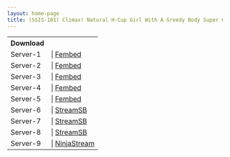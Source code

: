 ```yaml
---
layout: home-page
title: (SSIS-101) Climax! Natural H-Cup Girl With A Greedy Body Super Climaxing Shaking And Writhing 3 Rounds Konan Koyoi
---
```


<table><tbody>
<tr>
<th>Download</th>
</tr>
<tr>
<td>Server-1</td>
<td>| <a href="https://iframejav.club/f/l7xqqfnjz707l5g" target="_blank">Fembed</a></td>
</tr>
<tr>
<td>Server-2</td>
<td>| <a href="https://www.watchjavnow.xyz/f/jd1egudgnx7xej8" target="_blank">Fembed</a></td>
</tr>
<tr>
<td>Server-3</td>
<td>| <a href="https://mycloudzz.com/f/gnyzkt-lj0l1lkj" target="_blank">Fembed</a></td>
</tr>
<tr>
<td>Server-4</td>
<td>| <a href="https://mycloudzz.com/f/z5gwqcjg7pp7-5k" target="_blank">Fembed</a></td>
</tr>
<tr>
<td>Server-5</td>
<td>| <a href="https://cloudrls.com/f/lzyg4fnjlnqr5dx" target="_blank">Fembed</a></td>
</tr>
<tr>
<td>Server-6</td>
<td>| <a href="https://javside.com/d/8o0ecsez0xjh.html" target="_blank">StreamSB</a></td>
</tr>
<tr>
<td>Server-7</td>
<td>| <a href="https://streamsb.net/d/2uc267fxcjd6.html" target="_blank">StreamSB</a></td>
</tr>
<tr>
<td>Server-8</td>
<td>| <a href="https://sbembed2.com/d/ji3549fi6fho.html?asgtbndr=1" target="_blank">StreamSB</a></td>
</tr>
<tr>
<td>Server-9</td>
<td>| <a href="https://ninjastream.to/download/bNPm3y5bPQKWe" target="_blank">NinjaStream</a></td>
</tr>
</tbody></table>

